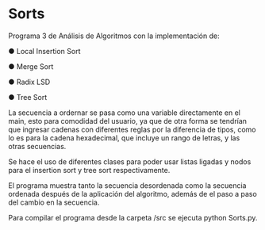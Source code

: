 # Sorts
Programa 3 de Análisis de Algoritmos con la implementación de:

● Local Insertion Sort

● Merge Sort

● Radix LSD

● Tree Sort

La secuencia a ordernar se pasa como una variable directamente en el main, esto
para comodidad del usuario, ya que de otra forma se tendrían que ingresar cadenas 
con diferentes reglas por la diferencia de tipos, como lo es para la cadena hexadecimal,
que incluye un rango de letras, y las otras secuencias.

Se hace el uso de diferentes clases para poder usar listas ligadas y nodos para el insertion 
sort y tree sort respectivamente.

El programa muestra tanto la secuencia desordenada como la secuencia ordenada después de la aplicación del
algoritmo, además de el paso a paso del cambio en la secuencia.

Para compilar el programa desde la carpeta /src se ejecuta python Sorts.py.
